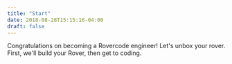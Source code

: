 ```yaml
---
title: "Start"
date: 2018-08-28T15:15:16-04:00
draft: false
---
```


Congratulations on becoming a Rovercode engineer! Let's unbox your rover. First, we'll build your Rover, then get to coding.
